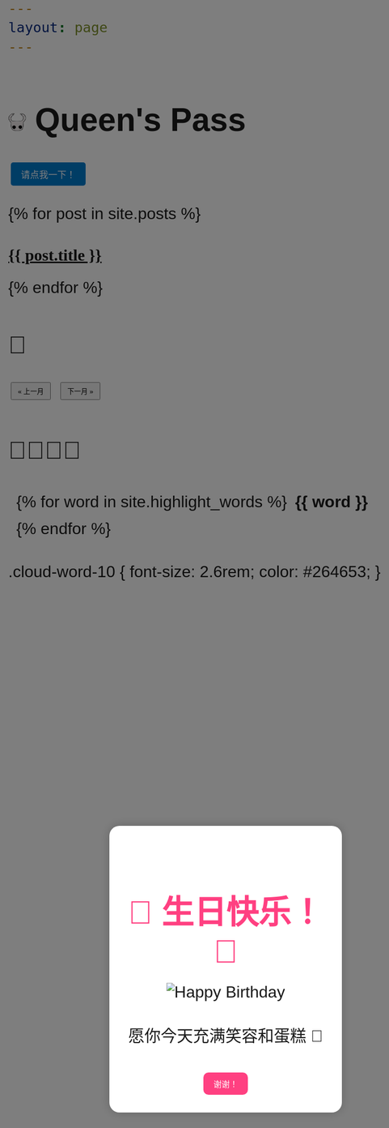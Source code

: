 ```yaml
---
layout: page 
---
```

<!-- 用HTML写标题，插入小logo -->
<h1>
  <img src="images/hollow-knight.png" alt="Logo" width="35" height="35" />
  Queen's Pass
</h1>

<button onclick="location.href='/jobmarket/story1/'" style="
  padding: 10px 20px;
  font-size: 18px;
  background: #007acc;
  color: white;
  border: none;
  border-radius: 5px;
  cursor: pointer;
">
  请点我一下！
</button>

{% for post in site.posts %}
  <h2 class="post-title">
    <a href="{{ post.url | relative_url }}">{{ post.title }}</a>
  </h2>
{% endfor %}

<style>
body {
  font-family: "Centaur", cursive, sans-serif;
  font-size: 32px;
}
</style>
<style>
  .post-title {
    font-family: 'FangSong', cursive;
    color: #333;
    font-size: 32px;
  }
</style>
<h2>📅</h2>

<div>
  <button onclick="changeMonth(-1)">« 上一月</button>
  <button onclick="changeMonth(1)">下一月 »</button>
</div>

<div id="calendar"></div>

<script>
  const events = [
    {% for item in site.data.events %}
      {
        date: "{{ item.date }}",
        title: "{{ item.title }}",
        link: "{{ item.link }}"
      },
    {% endfor %}
  ];

  const calendar = document.getElementById("calendar");
  let current = new Date();

  function renderCalendar(y, m) {
    calendar.innerHTML = "";
    const date = new Date(y, m, 1);
    const days = ["Sun","Mon","Tue","Wed","Thu","Fri","Sat"];
    let html = `<h3>${y} 年 ${m+1} 月</h3>`;
    html += "<table><tr>";
    days.forEach(d => html += "<th>" + d + "</th>");
    html += "</tr><tr>";
    for(let i=0; i<date.getDay(); i++) html += "<td></td>";
    while(date.getMonth() === m) {
      const day = date.getDate();
      const dateString = `${y}-${String(m+1).padStart(2,'0')}-${String(day).padStart(2,'0')}`;
      const found = events.find(e => e.date === dateString);
      if(found){
        html += `<td style="background: #ffd; cursor:pointer;" onclick="showEvent('${found.title}', '${found.link}')">${day}</td>`;
      } else {
        html += `<td>${day}</td>`;
      }
      if(date.getDay() === 6) html += "</tr><tr>";
      date.setDate(day + 1);
    }
    html += "</tr></table>";
    calendar.innerHTML = html;
  }

  function showEvent(title, link) {
    if(confirm(title + "\\n点击确定查看详情")) {
      window.location.href = link;
    }
  }

  function changeMonth(offset) {
    current.setMonth(current.getMonth() + offset);
    renderCalendar(current.getFullYear(), current.getMonth());
  }

  renderCalendar(current.getFullYear(), current.getMonth());
</script>

<style>
  #calendar table {
    border-collapse: collapse;
    margin: 20px 0;
  }
  #calendar th, #calendar td {
    border: 1px solid #ccc;
    padding: 8px;
    text-align: center;
    width: 40px;
    height: 40px;
  }
  button {
    margin: 5px;
    padding: 6px 12px;
    cursor: pointer;
  }
</style>

## 🦠🔬🧬🧫


<div class="word-cloud">
  {% for word in site.highlight_words %}
    <span class="cloud-word cloud-word-{{ forloop.index }}">{{ word }}</span>
  {% endfor %}
</div>

<style>
.word-cloud {
  display: flex;
  flex-wrap: wrap;
  gap: 1rem;
  padding: 1rem;
  max-width: 800px;
}

.cloud-word {
  display: inline-block;
  font-family: "Comic Sans MS", cursive, sans-serif;
  font-weight: bold;
  transition: transform 0.3s, color 0.3s;
}

.cloud-word:hover {
  transform: scale(1.2) rotate(5deg);
  color: #e63946;
}

/* 不同词语用 nth-child 来随机大小和颜色 */
.cloud-word-1 {
  font-size: 2rem;
  color: #007acc;
}
.cloud-word-2 {
  font-size: 1.5rem;
  color: #d6336c;
}
.cloud-word-3 {
  font-size: 2.2rem;
  color: #2a9d8f;
}
.cloud-word-4 {
  font-size: 1.8rem;
  color: #f4a261;
}
.cloud-word-5 {
  font-size: 2.4rem;
  color: #e76f51;
}
.cloud-word-6 {
  font-size: 1.6rem;
  color: #264653;
}
  .cloud-word-7 {
  font-size: 1.9rem;
  color: #256653;
}
  .cloud-word-8 {
  font-size: 1.6rem;
  color: #266465;
}
  .cloud-word-9 {
  font-size: 2.6rem;
  color: #267853;
}


<!DOCTYPE html>
<html lang="en">
<head>
  <meta charset="UTF-8">
  <title>生日快乐!</title>
  <style>
    body {
      font-family: 'Arial', sans-serif;
      margin: 0;
      background-color: #ffe6f0;
    }

    /* 背景遮罩 */
    #popup-overlay {
      position: fixed;
      top: 0; left: 0;
      width: 100%; height: 100%;
      background: rgba(0,0,0,0.5);
      display: flex;
      align-items: center;
      justify-content: center;
      z-index: 999;
    }

    /* 弹出框 */
    #birthday-popup {
      background: white;
      border-radius: 20px;
      padding: 30px;
      text-align: center;
      box-shadow: 0 0 20px rgba(0,0,0,0.2);
      max-width: 400px;
      animation: popupFadeIn 1s ease;
      position: relative;
    }

    @keyframes popupFadeIn {
      from { transform: scale(0.5); opacity: 0; }
      to { transform: scale(1); opacity: 1; }
    }

    #birthday-popup h1 {
      color: #ff4081;
      margin-bottom: 15px;
    }

    #birthday-popup img {
      width: 100px;
      height: auto;
      margin: 10px 0;
    }

    #birthday-popup button {
      margin-top: 20px;
      padding: 10px 20px;
      background: #ff4081;
      color: white;
      border: none;
      border-radius: 10px;
      font-size: 16px;
      cursor: pointer;
    }

    #birthday-popup button:hover {
      background: #e73370;
    }
  </style>
</head>
<body>

<!-- 弹窗 HTML -->
<div id="popup-overlay">
  <div id="birthday-popup">
    <h1>🎉 生日快乐！🎂</h1>
    <img src="https://media.giphy.com/media/l0MYt5jPR6QX5pnqM/giphy.gif" alt="Happy Birthday">
    <p>愿你今天充满笑容和蛋糕 🍰</p>
    <button onclick="closePopup()">谢谢！</button>
  </div>
</div>

<!-- JS 控制关闭 -->
<script>
  function closePopup() {
    document.getElementById("popup-overlay").style.display = "none";
  }

  // 可选：自动播放生日快乐音乐
  window.onload = function () {
    const audio = new Audio('https://www.soundhelix.com/examples/mp3/SoundHelix-Song-1.mp3');
    audio.play().catch(e => console.log('自动播放受限'));
  };
</script>

</body>
</html>

  .cloud-word-10 {
  font-size: 2.6rem;
  color: #264653;
}
</style>
